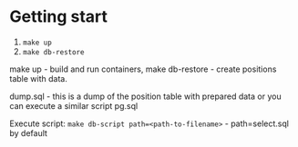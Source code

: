 # Getting start

1. `make up`
2. `make db-restore`

make up - build and run containers,
make db-restore - create positions table with data.

dump.sql - this is a dump of the position table with prepared data or you can execute a similar script pg.sql

Execute script:
`make db-script path=<path-to-filename>` - path=select.sql by default



